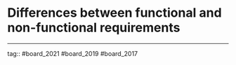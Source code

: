 # Differences between functional and non-functional requirements


---

tag:: #board_2021 #board_2019 #board_2017 